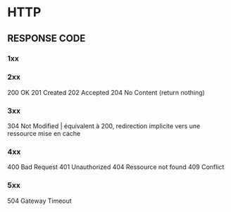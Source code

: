 # HTTP


## RESPONSE CODE

### 1xx

### 2xx
200		OK
201		Created
202		Accepted
204		No Content (return nothing)

### 3xx

304     Not Modified | équivalent à 200, redirection implicite vers une ressource mise en cache

### 4xx

400		Bad Request
401		Unauthorized
404		Ressource not found	
409		Conflict

### 5xx

504		Gateway Timeout